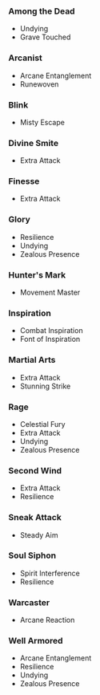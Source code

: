 ### Among the Dead
- Undying
- Grave Touched

### Arcanist
- Arcane Entanglement
- Runewoven

### Blink
- Misty Escape

### Divine Smite
- Extra Attack

### Finesse
- Extra Attack

### Glory
- Resilience
- Undying
- Zealous Presence

### Hunter's Mark
- Movement Master

### Inspiration
- Combat Inspiration
- Font of Inspiration

### Martial Arts
- Extra Attack
- Stunning Strike

### Rage
- Celestial Fury
- Extra Attack
- Undying
- Zealous Presence

### Second Wind
- Extra Attack
- Resilience

### Sneak Attack
- Steady Aim

### Soul Siphon
- Spirit Interference
- Resilience

### Warcaster
- Arcane Reaction

### Well Armored
- Arcane Entanglement
- Resilience
- Undying
- Zealous Presence